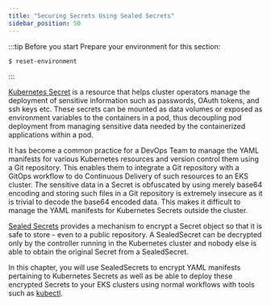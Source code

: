 ```yaml
---
title: "Securing Secrets Using Sealed Secrets"
sidebar_position: 50
---
```


:::tip Before you start
Prepare your environment for this section:

```bash timeout=300 wait=30
$ reset-environment 
```

:::

[Kubernetes Secret](https://kubernetes.io/docs/concepts/configuration/secret/) is a resource that helps cluster operators manage the deployment of sensitive information such as passwords, OAuth tokens, and ssh keys etc. These secrets can be mounted as data volumes or exposed as environment variables to the containers in a pod, thus decoupling pod deployment from managing sensitive data needed by the containerized applications within a pod.

It has become a common practice for a DevOps Team to manage the YAML manifests for various Kubernetes resources and version control them using a Git repository. This enables them to integrate a Git repository with a GitOps workflow to do Continuous Delivery of such resources to an EKS cluster. The sensitive data in a Secret is obfuscated by using merely base64 encoding and storing such files in a Git repository is extremely insecure as it is trivial to decode the base64 encoded data. This makes it difficult to manage the YAML manifests for Kubernetes Secrets outside the cluster.

[Sealed Secrets](https://github.com/bitnami-labs/sealed-secrets) provides a mechanism to encrypt a Secret object so that it is safe to store - even to a public repository. A SealedSecret can be decrypted only by the controller running in the Kubernetes cluster and nobody else is able to obtain the original Secret from a SealedSecret. 

In this chapter, you will use SealedSecrets to encrypt YAML manifests pertaining to Kubernetes Secrets as well as be able to deploy these encrypted Secrets to your EKS clusters using normal workflows with tools such as [kubectl](https://kubernetes.io/docs/reference/kubectl/).